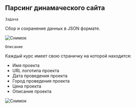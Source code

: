 ## Парсинг динамаческого сайта
`Задача`

Сбор и сохранение данных в JSON формате.

![Снимок](https://github.com/Volotova/BS4_dinami4_web/assets/118131020/f5e58484-b247-4c05-a902-21837bd243a5)

`Описание`

Каждый курс имеет свою страничку на которой находится:
- Имя проекта
- URL логотипа проекта
- Дата проведения проекта
- Город проведения проекта
- Цена проекта
- Описание проекта

![Снимок](https://github.com/Volotova/BS4_dinami4_web/assets/118131020/4c51b0cd-e885-4032-80ad-ff0e2fdc0be4)
